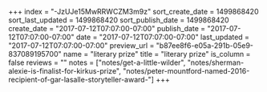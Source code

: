 +++
index = "-JzUJe15MwRRWCZM3m9z"
sort_create_date = 1499868420
sort_last_updated = 1499868420
sort_publish_date = 1499868420
create_date = "2017-07-12T07:07:00-07:00"
publish_date = "2017-07-12T07:07:00-07:00"
date = "2017-07-12T07:07:00-07:00"
last_updated = "2017-07-12T07:07:00-07:00"
preview_url = "b87ee8f6-e05a-291b-05e9-837089195700"
name = "literary prize"
title = "literary prize"
is_column = false
reviews = ""
notes = ["notes/get-a-little-wilder", "notes/sherman-alexie-is-finalist-for-kirkus-prize", "notes/peter-mountford-named-2016-recipient-of-gar-lasalle-storyteller-award-"]
+++

